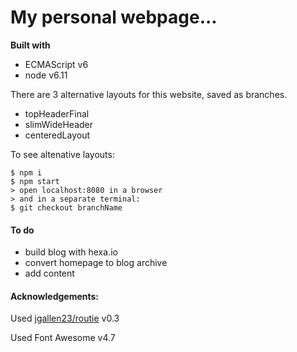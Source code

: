 # My personal webpage...

**Built with**
+ ECMAScript v6
+ node v6.11

There are 3 alternative layouts for this website, saved as branches.
+ topHeaderFinal
+ slimWideHeader
+ centeredLayout

To see altenative layouts:
```
$ npm i
$ npm start
> open localhost:8080 in a browser
> and in a separate terminal:
$ git checkout branchName
```

#### To do
+ build blog with hexa.io
+ convert homepage to blog archive
+ add content

#### Acknowledgements:
Used [jgallen23/routie](https://github.com/jgallen23/routie) v0.3

Used Font Awesome v4.7
